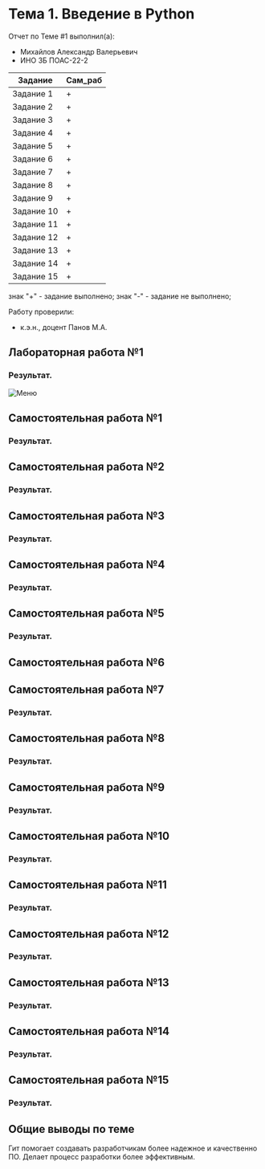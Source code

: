 # Тема 1. Введение в Python
Отчет по Теме #1 выполнил(а):
- Михайлов Александр Валерьевич
- ИНО ЗБ ПОАС-22-2

| Задание | Сам_раб |
| ------ | ------ |
| Задание 1 | + |
| Задание 2 | + |
| Задание 3 | + |
| Задание 4 | + |
| Задание 5 | + |
| Задание 6 | + |
| Задание 7 | + |
| Задание 8 | + |
| Задание 9 | + |
| Задание 10 | + |
| Задание 11 | + |
| Задание 12 | + |
| Задание 13 | + |
| Задание 14 | + |
| Задание 15 | + |

знак "+" - задание выполнено; знак "-" - задание не выполнено;

Работу проверили:
- к.э.н., доцент Панов М.А.

## Лабораторная работа №1

### Результат.
![Меню](https://github.com/vnika2003/Software_Engineering/blob/Тема_2/pic/Lab2_1.png)


## Самостоятельная работа №1
### Результат.
  
## Самостоятельная работа №2
### Результат.
  
## Самостоятельная работа №3
### Результат.
  
## Самостоятельная работа №4
### Результат.
  
## Самостоятельная работа №5
### Результат.
  
## Самостоятельная работа №6
  
## Самостоятельная работа №7
### Результат.
  
## Самостоятельная работа №8
### Результат.
  
## Самостоятельная работа №9
### Результат.
  
## Самостоятельная работа №10
### Результат.

## Самостоятельная работа №11
### Результат.

## Самостоятельная работа №12
### Результат.

## Самостоятельная работа №13
### Результат.

## Самостоятельная работа №14
### Результат.

## Самостоятельная работа №15
### Результат.

## Общие выводы по теме
Гит помогает создавать разработчикам более надежное и качественно ПО. Делает процесс разработки более эффективным.
